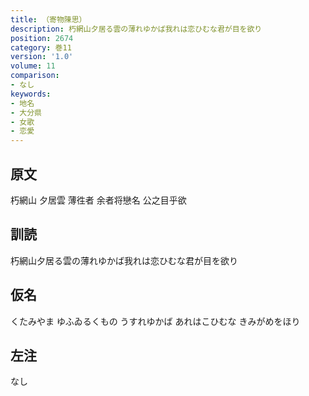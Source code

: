 ```yaml
---
title: （寄物陳思）
description: 朽網山夕居る雲の薄れゆかば我れは恋ひむな君が目を欲り
position: 2674
category: 巻11
version: '1.0'
volume: 11
comparison:
- なし
keywords:
- 地名
- 大分県
- 女歌
- 恋愛
---
```


## 原文

朽網山 夕居雲 薄徃者 余者将戀名 公之目乎欲

## 訓読

朽網山夕居る雲の薄れゆかば我れは恋ひむな君が目を欲り

## 仮名

くたみやま ゆふゐるくもの うすれゆかば あれはこひむな きみがめをほり

## 左注

なし
